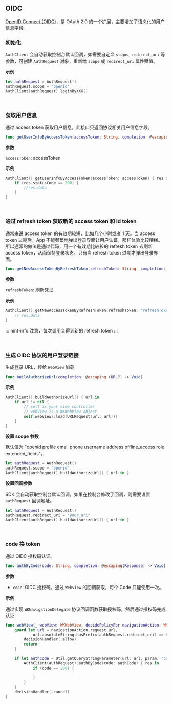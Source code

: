 ## OIDC

<LastUpdated/>

[OpenID Connect (OIDC)](https://docs.authing.cn/v2/apn/#关于-oidc)，是 OAuth 2.0 的一个扩展，主要增加了语义化的用户信息字段。

### 初始化

`AuthClient` 会自动获取控制台默认回调，如需要自定义 `scope`、`redirect_uri` 等参数，可创建 `AuthRequest` 对象，重新给 `scope` 或 `redirect_uri` 属性赋值。

**示例**

```swift
let authRequest = AuthRequest()
authRequest.scope = "openid"
AuthClient(authRequest).loginByXXX()
```
<br>

### 获取用户信息

通过 access token 获取用户信息。此接口只返回协议相关用户信息字段。

```swift
func getUserInfoByAccessToken(accessToken: String, completion: @escaping(Response) -> Void)
```

**参数**

`accessToken`: accessToken

**示例**

```swift
AuthClient().getUserInfoByAccessToken(accessToken: accessToken) { res in
    if (res.statusCode == 200) {
        //res.data
    }
}
```

<br>

### 通过 refresh token 获取新的 access token 和 id token

通常来说 access token 的有效期较短，比如几个小时或者 1 天。当 access token 过期后，App 不能频繁地弹出登录界面让用户认证，那样体验比较糟糕。所以通常的做法是通过代码，用一个有效期比较长的 refresh token 去刷新 access token，从而保持登录状态。只有当 refresh token 过期才弹出登录界面。

```swift
func getNewAccessTokenByRefreshToken(refreshToken: String, completion: @escaping(Response) -> Void)
```

**参数**

`refreshToken`: 刷新凭证

**示例**

```swift
AuthClient().getNewAccessTokenByRefreshToken(refreshToken: "refreshToken") { res in
    // res.data
}
```

::: hint-info
注意，每次调用会得到新的 refresh token
:::

<br>

### 生成 OIDC 协议的用户登录链接

生成登录 URL，传给 `WebView` 加载

```swift
func buildAuthorizeUrl(completion: @escaping (URL?) -> Void)
```

**示例**

```swift
AuthClient().buildAuthorizeUrl() { url in
    if url != nil {
        // self is your view controller
        // webView is a WKWebView object
        self.webView?.load(URLRequest(url: url!))
    }
}
```

**设置 scope 参数**

默认值为 "openid profile email phone username address offline_access role extended_fields"。

```swift
let authRequest = AuthRequest()
authRequest.scope = "openid"
AuthClient(authRequest).buildAuthorizeUrl() { url in }
```

**设置回调参数**

SDK 会自动获取控制台默认回调，如果在控制台修改了回调，则需要设置 `authRequest` 回调地址。

```swift
let authRequest = AuthRequest()
authRequest.redirect_uri = "your_uri"
AuthClient(authRequest).buildAuthorizeUrl() { url in }
```

<br>

### code 换 token

通过 OIDC 授权码认证。

```swift
func authByCode(code: String, completion: @escaping(Response) -> Void)
```

**参数**

* `code`: OIDC 授权码。通过 `Webview` 的回调获取，每个 Code 只能使用一次。

**示例**

通过实现 `WKNavigationDelegate` 协议回调函数获取授权码，然后通过授权码完成认证

```swift
func webView(_ webView: WKWebView, decidePolicyFor navigationAction: WKNavigationAction, decisionHandler: @escaping (WKNavigationActionPolicy) -> Void) {
    guard let url = navigationAction.request.url,
            url.absoluteString.hasPrefix(authRequest.redirect_uri) == true else {
        decisionHandler(.allow)
        return
    }
    
    if let authCode = Util.getQueryStringParameter(url: url, param: "code") {
        AuthClient(authRequest).authByCode(code: authCode) { res in
            if (code == 200) {
                
            }
        }
    }
    decisionHandler(.cancel)
}
```

<br>